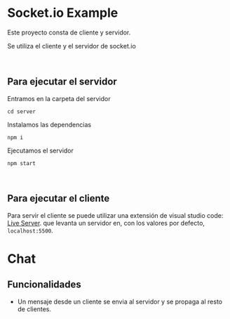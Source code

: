 # Socket.io Example

Este proyecto consta de cliente y servidor.

Se utiliza el cliente y el servidor de socket.io

<br>

## Para ejecutar el servidor

Entramos en la carpeta del servidor
```
cd server
```

Instalamos las dependencias
```
npm i
```

Ejecutamos el servidor
```
npm start
```

<br>

## Para ejecutar el cliente

Para servir el cliente se puede utilizar una extensión de visual studio code: [Live Server](https://marketplace.visualstudio.com/items?itemName=ritwickdey.LiveServer). que levanta un servidor en, con los valores por defecto, `localhost:5500`. 


# Chat

## Funcionalidades

- Un mensaje desde un cliente se envia al servidor y se propaga al resto de clientes.